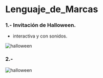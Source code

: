# Lenguaje_de_Marcas

### 1.- Invitación de Halloween.
- interactiva y con sonidos.

![halloween](https://user-images.githubusercontent.com/74043250/140782126-63fbca81-9215-4273-a961-34b8526f1729.png)

### 2.- 

![halloween](Lenguaje_de_Marcas\zVarios\Imagenes\invitacion_halloween.png)
